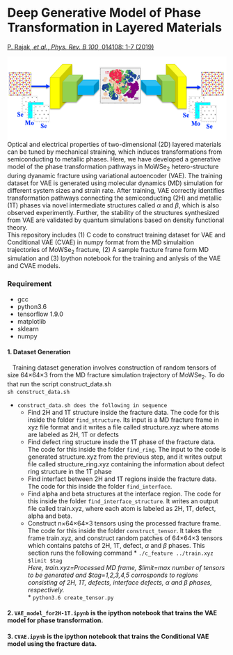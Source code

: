 # Deep Generative Model of Phase Transformation in Layered Materials

[P. Rajak, *et al.*, *Phys. Rev. B 100*, 014108: 1-7 (2019)](https://journals.aps.org/prb/abstract/10.1103/PhysRevB.100.014108)

<img src="Highlight_Figure.png" width="545.6" height="192.8" align="right">

Optical and electrical properties of two-dimensional (2D) layered materials can be tuned by mechanical straining, which induces transformations from semiconducting to metallic phases. Here, we have developed a generative model of the phase transformation pathways in MoWSe<sub>2</sub> hetero-structure during  dyanamic fracture using variational autoencoder (VAE). The training dataset for VAE is generated using molecular dynamics (MD) simulation for different system sizes and strain rate. After training, VAE correctly identifies transformation pathways connecting the semiconducting (2H) and metallic (1T) phases via novel intermediate structures called _&alpha;_ and _&beta;_, which is also observed experimently.  Further, the stability of the structures synthesized from VAE are validated by quantum simulations based on density functional theory.</br>
This repository includes (1) C code to construct training dataset for VAE and Conditional VAE (CVAE) in numpy format from the MD simulaition trajectories of MoWSe<sub>2</sub>  fracture, (2) A sample fracture frame form MD simulation and (3) Ipython notebook for the training and anlysis of the VAE and CVAE models. </br>

### Requirement
   - gcc
   - python3.6
   - tensorflow 1.9.0
   - matplotlib
   - sklearn
   - numpy
#### 1. Dataset Generation 
&nbsp;&nbsp;&nbsp;Training dataset generation involves construction of random tensors of size 64&times;64&times;3 from the MD fracture simulation trajectory of MoWSe<sub>2</sub>. To do that run the script construct_data.sh</br>
        ```sh construct_data.sh```
* ```construct_data.sh does the following in sequence```
   * Find 2H and 1T  structure inside the fracture data. The code for this inside the folder  `find_structure`. Its input is a MD fracture frame in xyz file format and it writes a file called structure.xyz where atoms are labeled as 2H, 1T or defects
   * Find defect ring structure insde the 1T phase of the fracture data. The code for this inside the folder `find_ring`. The input to the code is generated structure.xyz from the previous step, and it writes output file called structure_ring.xyz containing the information about defect ring structure in the 1T phase
   * Find interfact between 2H and 1T regions inside the fracture data. The code for this inside the folder `find_interface`. 
   * Find alpha and beta structures at the interface region. The code for this inside the folder `find_interface_structure`. It writes an output file called train.xyz, where each atom is labeled as 2H, 1T, defect, alpha and beta.
   * Construct  n&times;64&times;64&times;3 tensors using the processed fracture frame. The code for this inside the folder `construct_tensor`. It takes the frame train.xyz, and construct random patches of 64&times;64&times;3 tensors which contains patchs of 2H, 1T, defect,  _&alpha;_ and _&beta;_ phases. This section runs the following command 
           * ```./c_feature ../train.xyz $limit $tag``` </br>  *Here, train.xyz=Processed MD frame, $limit=max number of tensors to be generated and $tag=1,2,3,4,5 corrosponds to regions consisting of 2H, 1T, defects, interface defects, _&alpha;_ and _&beta;_ phases, respectively.* </br>
           * ```python3.6 create_tensor.py```

#### 2. ```VAE_model_for2H-1T.ipynb``` is the ipython notebook that trains the VAE model for phase transformation.

#### 3. ```CVAE.ipynb``` is the ipython notebook that trains the Conditional VAE model using the fracture data.

